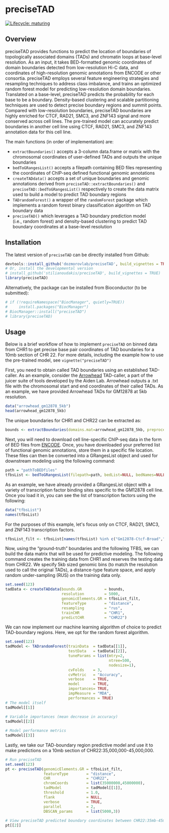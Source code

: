 # preciseTAD

<!-- [![Travis build
status](https://travis-ci.com/stilianoudakis/preciseTAD.svg?branch=master)](https://travis-ci.com/stilianoudakis/preciseTAD) -->

<!-- badges: start -->

[![Lifecycle: maturing](https://img.shields.io/badge/lifecycle-maturing-blue.svg)](https://www.tidyverse.org/lifecycle/#maturing)
<!-- badges: end -->

## Overview

preciseTAD provides functions to predict the location of boundaries of topologically associated domains (TADs) and chromatin loops at base-level resolution. As an input, it takes BED-formatted genomic coordinates of domain boundaries detected from low-resolution Hi-C data, and coordinates of high-resolution genomic annotations from ENCODE or other consortia. preciseTAD employs several feature engineering strategies and resampling techniques to address class imbalance, and trains an optimized random forest model for predicting low-resolution domain boundaries. Translated on a base-level, preciseTAD predicts the probability for each base to be a boundary. Density-based clustering and scalable partitioning techniques are used to detect precise boundary regions and summit points. Compared with low-resolution boundaries, preciseTAD boundaries are highly enriched for CTCF, RAD21, SMC3, and ZNF143 signal and more conserved across cell lines. The pre-trained model can accurately predict boundaries in another cell line using CTCF, RAD21, SMC3, and ZNF143 annotation data for this cell line. 

The main functions (in order of implementation) are:

- `extractBoundaries()` accepts a 3-column data.frame or matrix with the chromosomal coordinates of user-defined TADs and outputs the unique boundaries
- `bedToGRangesList()` accepts a filepath containing BED files representing the coordinates of ChIP-seq defined functional genomic annotations
- `createTADdata()` accepts a set of unique boundaries and genomic annotations derived from `preciseTAD::extractBoundaries()` and `preciseTAD::bedToGRangesList()` respectively to create the data matrix used to build a model to predict TAD boundary regions
- `TADrandomForest()` a wrapper of the `randomForest` package which implements a random forest binary classification algorithm on TAD boundary data
- `preciseTAD()` which leverages a TAD boundary prediction model (i.e., random forest) and density-based clustering to predict TAD boundary coordinates at a base-level resolution

## Installation

The latest version of `preciseTAD` can be directly installed from Github:

``` r
devtools::install_github('dozmorovlab/preciseTAD', build_vignettes = TRUE)
# Or, install the developmental version
# install_github('stilianoudakis/preciseTAD', build_vignettes = TRUE)
library(preciseTAD)
```

Alternatively, the package can be installed from Bioconductor (to be submitted):

``` r
# if (!requireNamespace("BiocManager", quietly=TRUE))
#     install.packages("BiocManager")
# BiocManager::install("preciseTAD")
# library(preciseTAD)
```

## Usage

Below is a brief workflow of how to implement `preciseTAD` on binned data from CHR1 to get precise base pair coordinates of TAD boundaries for a 10mb section of CHR 22. For more details, including the example how to use the pre-trained model, see `vignette("preciseTAD")`

First, you need to obtain called TAD boundaries using an established TAD-caller. As an example, consider the [Arrowhead](https://github.com/aidenlab/juicer/wiki/Arrowhead) TAD-caller, a part of the juicer suite of tools developed by the Aiden Lab. Arrowhead outputs a .txt file with the chromosomal start and end coordinates of their called TADs. As an example, we have provided Arrowhead TADs for GM12878 at 5kb resolution.

``` r
data("arrowhead_gm12878_5kb")
head(arrowhead_gm12878_5kb)
```

The unique boundaries for CHR1 and CHR22 can be extracted as:

``` r
bounds <- extractBoundaries(domains.mat=arrowhead_gm12878_5kb, preprocess=FALSE, CHR=c("CHR1","CHR22"), resolution=5000)
```

Next, you will need to download cell line-specific ChIP-seq data in the form of BED files from [ENCODE](https://www.encodeproject.org/chip-seq-matrix/?type=Experiment&replicates.library.biosample.donor.organism.scientific_name=Homo%20sapiens&assay_title=TF%20ChIP-seq&status=released). Once, you have downloaded your preferred list of functional genomic annotations, store them in a specific file location. These files can then be converted into a GRangesList object and used for downstream modeling using the following command:

``` r
path = "pathToBEDfiles"
tfbsList <- bedToGRangesList(filepath=path, bedList=NULL, bedNames=NULL, pattern = "*.bed", signal=4)
```

As an example, we have already provided a GRangesList object with a variety of transcription factor binding sites specific to the GM12878 cell line. Once you load it in, you can see the list of transcription factors using the following:

``` r
data("tfbsList")
names(tfbsList)
```

For the purposes of this example, let's focus only on CTCF, RAD21, SMC3, and ZNF143 transcription factors.

``` r
tfbsList_filt <- tfbsList[names(tfbsList) %in% c("Gm12878-Ctcf-Broad","Gm12878-Rad21-Haib","Gm12878-Smc3-Sydh","Gm12878-Znf143-Sydh")]
```

Now, using the “ground-truth” boundaries and the following TFBS, we can build the data matrix that will be used for predictive modeling. The following command creates the training data from CHR1 and reserves the testing data from CHR22. We specify 5kb sized genomic bins (to match the resolution used to call the original TADs), a distance-type feature space, and apply random under-sampling (RUS) on the training data only.

``` r
set.seed(123)
tadData <- createTADdata(bounds.GR          = bounds,
                         resolution         = 5000,
                         genomicElements.GR = tfbsList_filt,
                         featureType        = "distance",
                         resampling         = "rus",
                         trainCHR           = "CHR1",
                         predictCHR         = "CHR22")
```

We can now implement our machine learning algorithm of choice to predict TAD-boundary regions. Here, we opt for the random forest algorithm.

``` r
set.seed(123)
tadModel <- TADrandomForest(trainData  = tadData[[1]],
                            testData   = tadData[[2]],
                            tuneParams = list(mtry=2,
                                              ntree=500,
                                              nodesize=1),
                            cvFolds    = 3,
                            cvMetric   = "Accuracy",
                            verbose    = TRUE,
                            model      = TRUE,
                            importances= TRUE,
                            impMeasure = "MDA",
                            performances = TRUE)
# The model itself
tadModel[[1]]
                            
# Variable importances (mean decrease in accuracy)
tadModel[[2]]

# Model performance metrics
tadModel[[3]]
```

Lastly, we take our TAD-boundary region predictive model and use it to make predictions on a 10mb section of CHR22:35,000,000-45,000,000.

``` r
# Run preciseTAD
set.seed(123)
pt <- preciseTAD(genomicElements.GR = tfbsList_filt,
                 featureType        = "distance",
                 CHR                = "CHR22",
                 chromCoords        = list(35000000,45000000),
                 tadModel           = tadModel[[1]],
                 threshold          = 1.0,
                 flank              = NULL,
                 verbose            = TRUE,
                 parallel           = 2,
                 DBSCAN_params      = list(5000,3))
                 
# View preciseTAD predicted boundary coordinates between CHR22:35mb-45mb
pt[[2]]
```
